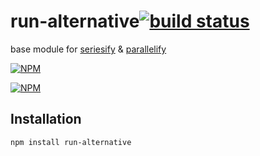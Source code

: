 # run-alternative[![build status](https://secure.travis-ci.org/kesla/run-alternative.png)](http://travis-ci.org/kesla/run-alternative)

base module for [seriesify](https://www.npmjs.org/package/seriesify) & [parallelify](https://www.npmjs.org/package/parallelify)

[![NPM](https://nodei.co/npm/run-alternative.png?downloads&stars)](https://nodei.co/npm/run-alternative/)

[![NPM](https://nodei.co/npm-dl/run-alternative.png)](https://nodei.co/npm/run-alternative/)

## Installation

```
npm install run-alternative
```

